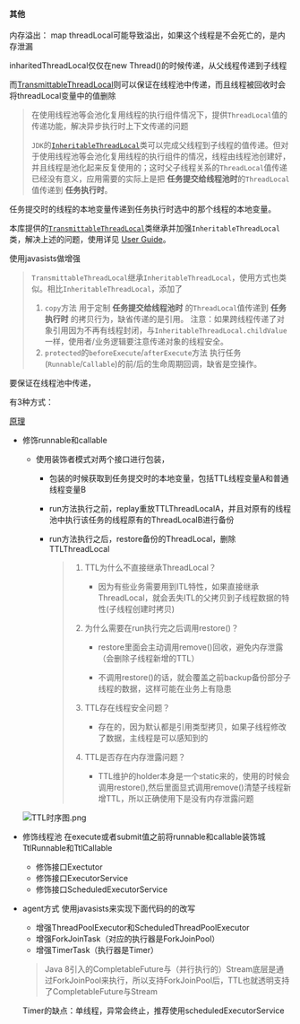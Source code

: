 #### 其他

内存溢出：
map
threadLocal可能导致溢出，如果这个线程是不会死亡的，是内存泄漏





inharitedThreadLocal仅仅在new Thread()的时候传递，从父线程传递到子线程

而[TransmittableThreadLocal](https://github.com/alibaba/transmittable-thread-local)则可以保证在线程池中传递，而且线程被回收时会将threadLocal变量中的值删除

> 在使用线程池等会池化复用线程的执行组件情况下，提供`ThreadLocal`值的传递功能，解决异步执行时上下文传递的问题
>
> `JDK`的[`InheritableThreadLocal`](https://docs.oracle.com/javase/10/docs/api/java/lang/InheritableThreadLocal.html)类可以完成父线程到子线程的值传递。但对于使用线程池等会池化复用线程的执行组件的情况，线程由线程池创建好，并且线程是池化起来反复使用的；这时父子线程关系的`ThreadLocal`值传递已经没有意义，应用需要的实际上是把 **任务提交给线程池时**的`ThreadLocal`值传递到 **任务执行时**。

任务提交时的线程的本地变量传递到任务执行时选中的那个线程的本地变量。

本库提供的[`TransmittableThreadLocal`](https://github.com/alibaba/transmittable-thread-local/blob/master/src/main/java/com/alibaba/ttl/TransmittableThreadLocal.java)类继承并加强`InheritableThreadLocal`类，解决上述的问题，使用详见 [User Guide](https://github.com/alibaba/transmittable-thread-local#-user-guide)。

使用javasists做增强

> `TransmittableThreadLocal`继承`InheritableThreadLocal`，使用方式也类似。相比`InheritableThreadLocal`，添加了
>
> 1. `copy`方法
>    用于定制 **任务提交给线程池时** 的`ThreadLocal`值传递到 **任务执行时** 的拷贝行为，缺省传递的是引用。
>    注意：如果跨线程传递了对象引用因为不再有线程封闭，与`InheritableThreadLocal.childValue`一样，使用者/业务逻辑要注意传递对象的线程安全。
> 2. `protected`的`beforeExecute`/`afterExecute`方法
>    执行任务(`Runnable`/`Callable`)的前/后的生命周期回调，缺省是空操作。

要保证在线程池中传递，

有3种方式：

[原理](https://juejin.cn/post/6998552093795549191)

* 修饰runnable和callable

  * 使用装饰者模式对两个接口进行包装，

    * 包装的时候获取到任务提交时的本地变量，包括TTL线程变量A和普通线程变量B

    * run方法执行之前，replay重放TTLThreadLocalA，并且对原有的线程池中执行该任务的线程原有的ThreadLocalB进行备份

    * run方法执行之后，restore备份的ThreadLocal，删除TTLThreadLocal

      > 1. TTL为什么不直接继承ThreadLocal？
      >    - 因为有些业务需要用到ITL特性，如果直接继承ThreadLocal，就会丢失ITL的父拷贝到子线程数据的特性(子线程创建时拷贝)
      >
      > 2. 为什么需要在run执行完之后调用restore()？
      >
      >    - restore里面会主动调用remove()回收，避免内存泄露（会删除子线程新增的TTL）
      >
      >    - 不调用restore()的话，就会覆盖之前backup备份部分子线程的数据，这样可能在业务上有隐患
      >
      > 3. TTL存在线程安全问题？
      >    - 存在的，因为默认都是引用类型拷贝，如果子线程修改了数据，主线程是可以感知到的
      >
      > 4. TTL是否存在内存泄露问题？
      >    - TTL维护的holder本身是一个static来的，使用的时候会调用restore(),然后里面显式调用remove()清楚子线程新增TTL，所以正确使用下是没有内存泄露问题

  ![TTL时序图.png](https://p9-juejin.byteimg.com/tos-cn-i-k3u1fbpfcp/c40940117b7b4360a4ec83fc677b341e~tplv-k3u1fbpfcp-zoom-in-crop-mark:1304:0:0:0.awebp)

* 修饰线程池  在execute或者submit值之前将runnable和callable装饰城TtlRunnable和TtlCallable

  * 修饰接口Exectutor
  * 修饰接口ExecutorService
  * 修饰接口ScheduledExecutorService

* agent方式  使用javasists来实现下面代码的的改写

  * 增强ThreadPoolExecutor和ScheduledThreadPoolExecutor
  * 增强ForkJoinTask（对应的执行器是ForkJoinPool）
  * 增强TimerTask（执行器是Timer）

  >  Java 8引入的CompletableFuture与（并行执行的）Stream底层是通过ForkJoinPool来执行，所以支持ForkJoinPool后，TTL也就透明支持了CompletableFuture与Stream

  Timer的缺点：单线程，异常会终止，推荐使用scheduledExecutorService



